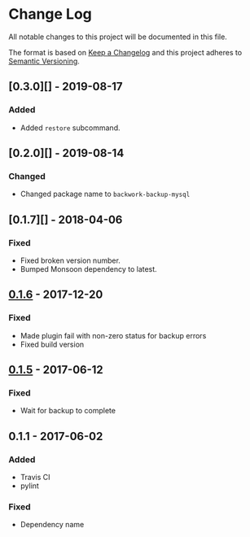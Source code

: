 # Change Log
All notable changes to this project will be documented in this file.

The format is based on [Keep a Changelog](http://keepachangelog.com/)
and this project adheres to [Semantic Versioning](http://semver.org/).

## [0.3.0][] - 2019-08-17
### Added

- Added `restore` subcommand.

## [0.2.0][] - 2019-08-14
### Changed

- Changed package name to `backwork-backup-mysql`

## [0.1.7][] - 2018-04-06
### Fixed
-   Fixed broken version number.
-   Bumped Monsoon dependency to latest.

## [0.1.6][] - 2017-12-20
### Fixed
-   Made plugin fail with non-zero status for backup errors
-   Fixed build version

## [0.1.5][] - 2017-06-12
### Fixed
-   Wait for backup to complete

## 0.1.1 - 2017-06-02
### Added
-   Travis CI
-   pylint

### Fixed
-   Dependency name

[Unreleased]: https://github.com/IBM/backwork-backup-mysql/compare/0.1.7...HEAD
[0.1.6]: https://github.com/IBM/backwork-backup-mysql/compare/0.1.6...0.1.7
[0.1.6]: https://github.com/IBM/backwork-backup-mysql/compare/0.1.5...0.1.6
[0.1.5]: https://github.com/IBM/backwork-backup-mysql/compare/0.1.1...0.1.5
